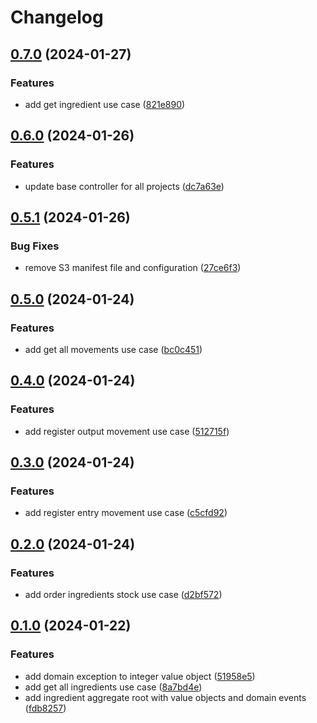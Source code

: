 # Changelog

## [0.7.0](https://github.com/soymichelt/restaurant-microservices/compare/warehouse-v0.6.0...warehouse-v0.7.0) (2024-01-27)


### Features

* add get ingredient use case ([821e890](https://github.com/soymichelt/restaurant-microservices/commit/821e890e0bbe04fda501f9e8f9e4bbde97abeae3))

## [0.6.0](https://github.com/soymichelt/restaurant-microservices/compare/warehouse-v0.5.1...warehouse-v0.6.0) (2024-01-26)


### Features

* update base controller for all projects ([dc7a63e](https://github.com/soymichelt/restaurant-microservices/commit/dc7a63eb5a5f885c37c05c6a72f7e241176c7cba))

## [0.5.1](https://github.com/soymichelt/restaurant-microservices/compare/warehouse-v0.5.0...warehouse-v0.5.1) (2024-01-26)


### Bug Fixes

* remove S3 manifest file and configuration ([27ce6f3](https://github.com/soymichelt/restaurant-microservices/commit/27ce6f3652f529533dc8bddddc9dde659f5d0782))

## [0.5.0](https://github.com/soymichelt/restaurant-microservices/compare/warehouse-v0.4.0...warehouse-v0.5.0) (2024-01-24)


### Features

* add get all movements use case ([bc0c451](https://github.com/soymichelt/restaurant-microservices/commit/bc0c451efe25326f06136fa03f6fbb9e039faabc))

## [0.4.0](https://github.com/soymichelt/restaurant-microservices/compare/warehouse-v0.3.0...warehouse-v0.4.0) (2024-01-24)


### Features

* add register output movement use case ([512715f](https://github.com/soymichelt/restaurant-microservices/commit/512715fd44fd6594b5da179962ef2ee293d2ae8b))

## [0.3.0](https://github.com/soymichelt/restaurant-microservices/compare/warehouse-v0.2.0...warehouse-v0.3.0) (2024-01-24)


### Features

* add register entry movement use case ([c5cfd92](https://github.com/soymichelt/restaurant-microservices/commit/c5cfd92282954eca23e8071d51445e095cd6b010))

## [0.2.0](https://github.com/soymichelt/restaurant-microservices/compare/warehouse-v0.1.0...warehouse-v0.2.0) (2024-01-24)


### Features

* add order ingredients stock use case ([d2bf572](https://github.com/soymichelt/restaurant-microservices/commit/d2bf57235ca703cc0823f54625237b7ab8bcdb97))

## [0.1.0](https://github.com/soymichelt/restaurant-microservices/compare/warehouse-v0.0.1...warehouse-v0.1.0) (2024-01-22)


### Features

* add domain exception to integer value object ([51958e5](https://github.com/soymichelt/restaurant-microservices/commit/51958e5c595f8d98634342e7f87ee824607a4a47))
* add get all ingredients use case ([8a7bd4e](https://github.com/soymichelt/restaurant-microservices/commit/8a7bd4eee72b281fcf9b1a395df206d712e6fba4))
* add ingredient aggregate root with value objects and domain events ([fdb8257](https://github.com/soymichelt/restaurant-microservices/commit/fdb825796fd02d4f0cfd75c020426025b0d80b3b))
